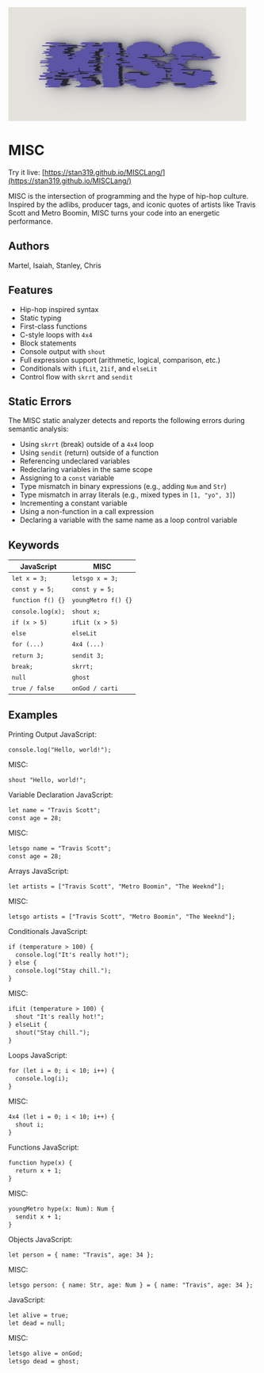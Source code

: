 ![MISC Logo](docs/MISCLogo.png)

# MISC

Try it live: [https://stan319.github.io/MISCLang/](https://stan319.github.io/MISCLang/)

MISC is the intersection of programming and the hype of hip-hop culture. Inspired by the adlibs, producer tags, and iconic quotes of artists like Travis Scott and Metro Boomin, MISC turns your code into an energetic performance.

## Authors

Martel, Isaiah, Stanley, Chris

## Features

- Hip-hop inspired syntax
- Static typing
- First-class functions
- C-style loops with `4x4`
- Block statements
- Console output with `shout`
- Full expression support (arithmetic, logical, comparison, etc.)
- Conditionals with `ifLit`, `21if`, and `elseLit`
- Control flow with `skrrt` and `sendit`

## Static Errors

The MISC static analyzer detects and reports the following errors during semantic analysis:

- Using `skrrt` (break) outside of a `4x4` loop
- Using `sendit` (return) outside of a function
- Referencing undeclared variables
- Redeclaring variables in the same scope
- Assigning to a `const` variable
- Type mismatch in binary expressions (e.g., adding `Num` and `Str`)
- Type mismatch in array literals (e.g., mixed types in `[1, "yo", 3]`)
- Incrementing a constant variable
- Using a non-function in a call expression
- Declaring a variable with the same name as a loop control variable

## Keywords

| JavaScript        | MISC                |
| ----------------- | ------------------- |
| `let x = 3;`      | `letsgo x = 3;`     |
| `const y = 5;`    | `const y = 5;`      |
| `function f() {}` | `youngMetro f() {}` |
| `console.log(x);` | `shout x;`          |
| `if (x > 5)`      | `ifLit (x > 5)`     |
| `else`            | `elseLit`           |
| `for (...)`       | `4x4 (...)`         |
| `return 3;`       | `sendit 3;`         |
| `break;`          | `skrrt;`            |
| `null`            | `ghost`             |
| `true / false`    | `onGod / carti`     |

## Examples

Printing Output
JavaScript:

```
console.log("Hello, world!");
```

MISC:

```
shout "Hello, world!";
```

Variable Declaration
JavaScript:

```
let name = "Travis Scott";
const age = 28;
```

MISC:

```
letsgo name = "Travis Scott";
const age = 28;
```

Arrays
JavaScript:

```
let artists = ["Travis Scott", "Metro Boomin", "The Weeknd"];
```

MISC:

```
letsgo artists = ["Travis Scott", "Metro Boomin", "The Weeknd"];
```

Conditionals
JavaScript:

```
if (temperature > 100) {
  console.log("It's really hot!");
} else {
  console.log("Stay chill.");
}
```

MISC:

```
ifLit (temperature > 100) {
  shout "It's really hot!";
} elseLit {
  shout("Stay chill.");
}
```

Loops
JavaScript:

```
for (let i = 0; i < 10; i++) {
  console.log(i);
}
```

MISC:

```
4x4 (let i = 0; i < 10; i++) {
  shout i;
}
```

Functions
JavaScript:

```
function hype(x) {
  return x + 1;
}
```

MISC:

```
youngMetro hype(x: Num): Num {
  sendit x + 1;
}
```

Objects
JavaScript:

```
let person = { name: "Travis", age: 34 };
```

MISC:

```
letsgo person: { name: Str, age: Num } = { name: "Travis", age: 34 };
```

JavaScript:

```
let alive = true;
let dead = null;
```

MISC:

```
letsgo alive = onGod;
letsgo dead = ghost;
```
